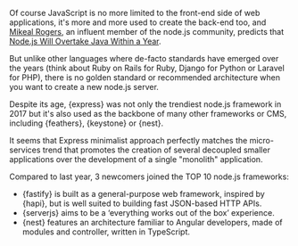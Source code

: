 Of course JavaScript is no more limited to the front-end side of web applications, it's more and more used to create the back-end too, and [Mikeal Rogers](https://github.com/mikeal), an influent member of the node.js community, predicts that [Node.js Will Overtake Java Within a Year](https://thenewstack.io/open-source-profile-mikeal-rogers-node-js/).

But unlike other languages where de-facto standards have emerged over the years (think about Ruby on Rails for Ruby, Django for Python or Laravel for PHP), there is no golden standard or recommended architecture when you want to create a new node.js server.

Despite its age, {express} was not only the trendiest node.js framework in 2017 but it's also used as the backbone of many other frameworks or CMS, including {feathers}, {keystone} or {nest}.

It seems that Express minimalist approach perfectly matches the micro-services trend that promotes the creation of several decoupled smaller applications over the development of a single "monolith" application.

Compared to last year, 3 newcomers joined the TOP 10 node.js frameworks:

* {fastify} is built as a general-purpose web framework, inspired by {hapi}, but is well suited to building fast JSON-based HTTP APIs.
* {serverjs} aims to be a ‘everything works out of the box’ experience.
* {nest} features an architecture familiar to Angular developers, made of modules and controller, written in TypeScript.
